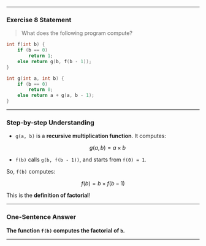 

---

###  **Exercise 8 Statement**

> What does the following program compute?

```c
int f(int b) {
    if (b == 0)
        return 1;
    else return g(b, f(b - 1));
}

int g(int a, int b) {
    if (b == 0)
        return 0;
    else return a + g(a, b - 1);
}
```

---

###  **Step-by-step Understanding**

* `g(a, b)` is a **recursive multiplication function**. It computes:

  $$
  g(a, b) = a \times b
  $$

* `f(b)` calls `g(b, f(b - 1))`, and starts from `f(0) = 1`.

So, `f(b)` computes:

$$
f(b) = b \times f(b - 1)
$$

This is the **definition of factorial**!

---

###  **One-Sentence Answer**

**The function `f(b)` computes the factorial of `b`.**

---


